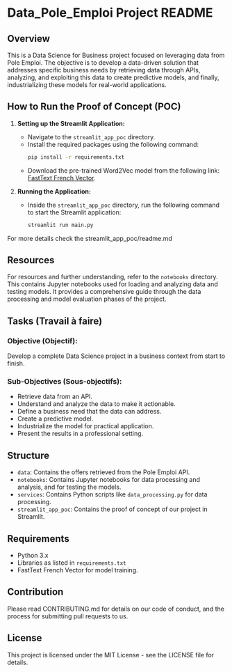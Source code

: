 # Data_Pole_Emploi Project README

## Overview
This is a Data Science for Business project focused on leveraging data from Pole Emploi. The objective is to develop a data-driven solution that addresses specific business needs by retrieving data through APIs, analyzing, and exploiting this data to create predictive models, and finally, industrializing these models for real-world applications.

## How to Run the Proof of Concept (POC)

1. **Setting up the Streamlit Application:**
   - Navigate to the `streamlit_app_poc` directory.
   - Install the required packages using the following command:
     ```bash
     pip install -r requirements.txt
     ```
   - Download the pre-trained Word2Vec model from the following link: [FastText French Vector](https://dl.fbaipublicfiles.com/fasttext/vectors-crawl/cc.fr.300.bin.gz).
   
2. **Running the Application:**
   - Inside the `streamlit_app_poc` directory, run the following command to start the Streamlit application:
     ```bash
     streamlit run main.py
     ```

For more details check the streamlit_app_poc/readme.md

## Resources
For resources and further understanding, refer to the `notebooks` directory. This contains Jupyter notebooks used for loading and analyzing data and testing models. It provides a comprehensive guide through the data processing and model evaluation phases of the project.

## Tasks (Travail à faire)

### Objective (Objectif):
Develop a complete Data Science project in a business context from start to finish.

### Sub-Objectives (Sous-objectifs):
- Retrieve data from an API.
- Understand and analyze the data to make it actionable.
- Define a business need that the data can address.
- Create a predictive model.
- Industrialize the model for practical application.
- Present the results in a professional setting.

## Structure
- `data`: Contains the offers retrieved from the Pole Emploi API.
- `notebooks`: Contains Jupyter notebooks for data processing and analysis, and for testing the models.
- `services`: Contains Python scripts like `data_processing.py` for data processing.
- `streamlit_app_poc`: Contains the proof of concept of our project in Streamlit.

## Requirements
- Python 3.x
- Libraries as listed in `requirements.txt`
- FastText French Vector for model training.

## Contribution
Please read CONTRIBUTING.md for details on our code of conduct, and the process for submitting pull requests to us.

## License
This project is licensed under the MIT License - see the LICENSE file for details.
